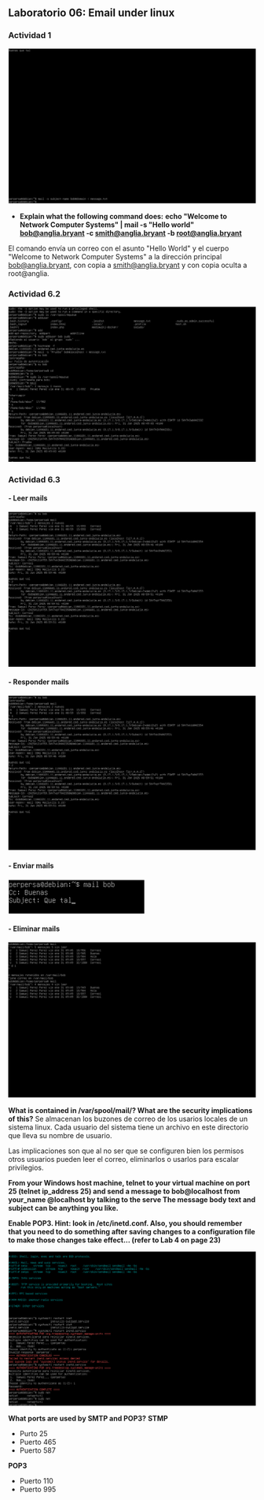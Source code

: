 ## Laboratorio 06: Email under linux 

### Actividad 1
![](https://github.com/Sperper/DespliegueDeAplicacionesWeb/blob/master/Imagenes/Ejercicio_6.1.png?raw=true)

- **Explain what the following command does:**
**echo "Welcome to Network Computer Systems" | mail -s "Hello world" bob@anglia.bryant -c smith@anglia.bryant -b root@anglia.bryant**

El comando envía un correo con el asunto "Hello World" y el cuerpo "Welcome to Network Computer Systems" a la dirección principal bob@anglia.bryant, con copia a smith@anglia.bryant y con copia oculta a root@anglia.

### Actividad 6.2
![](https://github.com/Sperper/DespliegueDeAplicacionesWeb/blob/master/Imagenes/Ejercicio_6.2.png?raw=true)

### Actividad 6.3

#### - Leer mails
![](https://github.com/Sperper/DespliegueDeAplicacionesWeb/blob/master/Imagenes/Ejercicio_6.3_Leer.png?raw=true)

#### - Responder mails
![](https://github.com/Sperper/DespliegueDeAplicacionesWeb/blob/master/Imagenes/Ejercicio_6.3_Leer.png?raw=true)

#### - Enviar mails
![](https://github.com/Sperper/DespliegueDeAplicacionesWeb/blob/master/Imagenes/Ejercicio_6.3_Enviar.png?raw=true)

#### - Eliminar mails
![](https://github.com/Sperper/DespliegueDeAplicacionesWeb/blob/master/Imagenes/Ejercicio_6.3_Eliminar.png?raw=true)

**What is contained in /var/spool/mail/? What are the security implications of this?**
Se almacenan los buzones de correo de los usarios locales de un sistema linux. Cada usuario del sistema tiene un archivo en este directorio que lleva su nombre de usuario.

Las implicaciones son que al no ser que se configuren bien los permisos otros usuarios pueden leer el correo, eliminarlos o usarlos para escalar privilegios.

**From your Windows host machine, telnet to your virtual machine on port 25 (telnet ip_address 25) and send a message to bob@localhost from your_name @localhost by talking to the serve The message body text and subject can be anything you like.**

**Enable POP3. Hint: look in /etc/inetd.conf. Also, you should remember that you need to do something after saving changes to a configuration file to make those changes take effect... (refer to Lab 4 on page 23)**

![](https://github.com/Sperper/DespliegueDeAplicacionesWeb/blob/master/Imagenes/Ejercicio_6.3_POP3.png?raw=true)

**What ports are used by SMTP and POP3?**
**STMP**
- Purto 25
- Puerto 465
- Puerto 587

**POP3**
- Puerto 110
- Puerto 995

